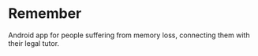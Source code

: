 # Remember
Android app for people suffering from memory loss, connecting them with their legal tutor.
